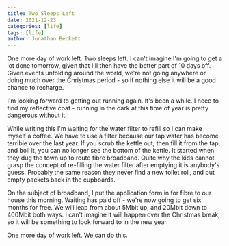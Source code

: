 ```yaml
---
title: Two Sleeps Left
date: 2021-12-23
categories: [life]
tags: [life]
author: Jonathan Beckett
---
```


One more day of work left. Two sleeps left. I can't imagine I'm going to get a lot done tomorrow, given that I'll then have the better part of 10 days off. Given events unfolding around the world, we're not going anywhere or doing much over the Christmas period - so if nothing else it will be a good chance to recharge.

I'm looking forward to getting out running again. It's been a while. I need to find my reflective coat - running in the dark at this time of year is pretty dangerous without it.

While writing this I'm waiting for the water filter to refill so I can make myself a coffee. We have to use a filter because our tap water has become terrible over the last year. If you scrub the kettle out, then fill it from the tap, and boil it, you can no longer see the bottom of the kettle. It started when they dug the town up to route fibre broadband. Quite why the kids cannot grasp the concept of re-filling the water filter after emptying it is anybody's guess. Probably the same reason they never find a new toilet roll, and put empty packets back in the cupboards.

On the subject of broadband, I put the application form in for fibre to our house this morning. Waiting has paid off - we're now going to get six months for free. We will leap from about 5Mbit up, and 20Mbit down to 400Mbit both ways. I can't imagine it will happen over the Christmas break, so it will be something to look forward to in the new year.

One more day of work left. We can do this.